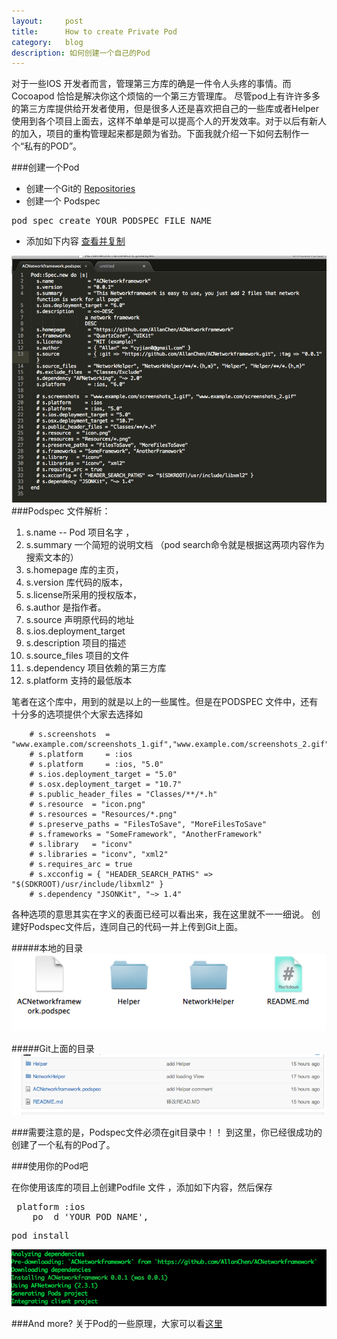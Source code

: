 ```yaml
---
layout:     post
title:      How to create Private Pod
category:   blog
description: 如何创建一个自己的Pod
---
```


对于一些IOS 开发者而言，管理第三方库的确是一件令人头疼的事情。而Cocoapod 恰恰是解决你这个烦恼的一个第三方管理库。
尽管pod上有许许多多的第三方库提供给开发者使用，但是很多人还是喜欢把自己的一些库或者Helper使用到各个项目上面去，这样不单单是可以提高个人的开发效率。对于以后有新人的加入，项目的重构管理起来都是颇为省劲。下面我就介绍一下如何去制作一个“私有的POD”。

###创建一个Pod

* 创建一个Git的 [Repositories](https://github.com/new) 
* 创建一个 Podspec 
<pre class="prettyprint">pod spec create YOUR_PODSPEC_FILE_NAME</pre>
* 添加如下内容  [查看并复制](https://github.com/AllanChen/ACNetworkframework/blob/master/ACNetworkframework.podspec)
 
![Podspec File](https://raw.githubusercontent.com/AllanChen/allanchen.github.io/master/images/privatepod/Screen%20Shot%202014-07-08%20at%2010.01.15.png)
###Podspec 文件解析：
1. s.name -- Pod 项目名字 ， 
2. s.summary 一个简短的说明文档 （pod search命令就是根据这两项内容作为搜索文本的）
3. s.homepage 库的主页，
4. s.version 库代码的版本，
5. s.license所采用的授权版本，
6. s.author 是指作者。
7. s.source 声明原代码的地址
8. s.ios.deployment_target
9. s.description 项目的描述
10. s.source_files 项目的文件
11. s.dependency 项目依赖的第三方库
12. s.platform   支持的最低版本
 
笔者在这个库中，用到的就是以上的一些属性。但是在PODSPEC 文件中，还有十分多的选项提供个大家去选择如

		# s.screenshots  = "www.example.com/screenshots_1.gif","www.example.com/screenshots_2.gif"
		# s.platform     = :ios
		# s.platform     = :ios, "5.0"
		# s.ios.deployment_target = "5.0"
		# s.osx.deployment_target = "10.7"  
		# s.public_header_files = "Classes/**/*.h"
		# s.resource  = "icon.png"
		# s.resources = "Resources/*.png"
		# s.preserve_paths = "FilesToSave", "MoreFilesToSave"
		# s.frameworks = "SomeFramework", "AnotherFramework"
		# s.library   = "iconv"
		# s.libraries = "iconv", "xml2"
		# s.requires_arc = true
		# s.xcconfig = { "HEADER_SEARCH_PATHS" => "$(SDKROOT)/usr/include/libxml2" }
		# s.dependency "JSONKit", "~> 1.4"

各种选项的意思其实在字义的表面已经可以看出来，我在这里就不一一细说。
创建好Podspec文件后，连同自己的代码一并上传到Git上面。

#####本地的目录
![Local file](https://raw.githubusercontent.com/AllanChen/allanchen.github.io/master/images/privatepod/Screen%20Shot%202014-07-08%20at%209.55.53.png)

#####Git上面的目录
![Git file](https://raw.githubusercontent.com/AllanChen/allanchen.github.io/master/images/privatepod/Screen%20Shot%202014-07-08%20at%209.56.15.png)

###需要注意的是，Podspec文件必须在git目录中！！
到这里，你已经很成功的创建了一个私有的Pod了。

###使用你的Pod吧

在你使用该库的项目上创建Podfile 文件 ，添加如下内容，然后保存
<pre class="prettyprint"> platform :ios 
	po	d 'YOUR_POD_NAME', 
</pre>

<pre class="prettyprint">pod install</pre>
![install Ing](https://raw.githubusercontent.com/AllanChen/allanchen.github.io/master/images/privatepod/Screen%20Shot%202014-07-08%20at%209.54.57.png)

###And more?
关于Pod的一些原理，大家可以看[这里](http://blog.devtang.com/blog/2014/05/25/use-cocoapod-to-manage-ios-lib-dependency/) 